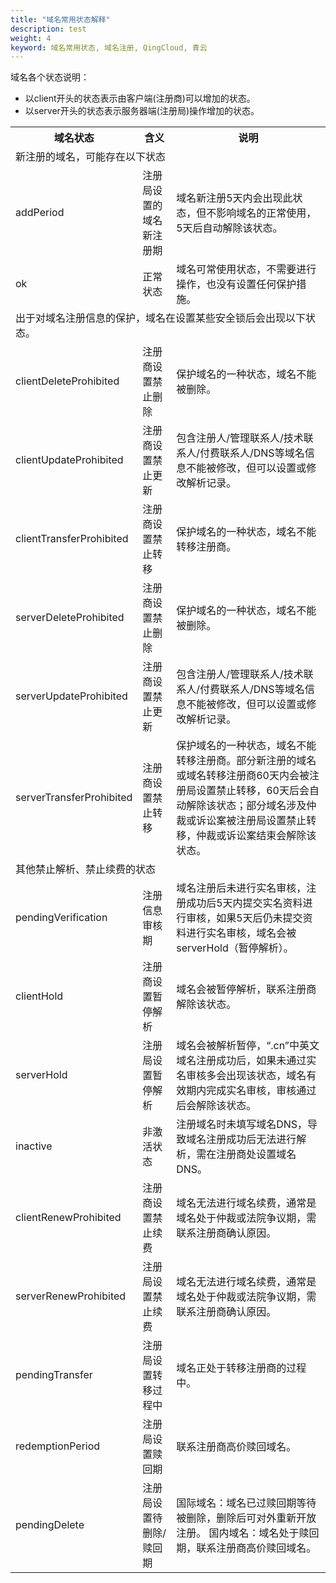 ```yaml
---
title: "域名常用状态解释"
description: test
weight: 4
keyword: 域名常用状态, 域名注册, QingCloud, 青云
---
```




域名各个状态说明：

* 以client开头的状态表示由客户端(注册商)可以增加的状态。
* 以server开头的状态表示服务器端(注册局)操作增加的状态。



<table>
  <tr>
  	<th style="width: 120px">域名状态</th>
 		<th>含义</th>
    <th>说明</th>
  </tr>
  <tr>
  <td colspan="3">新注册的域名，可能存在以下状态</td>
  </tr>
  <tr>
  	<td>addPeriod</td>
  	<td>注册局设置的域名新注册期</td>
    <td>域名新注册5天内会出现此状态，但不影响域名的正常使用，5天后自动解除该状态。</td>
  </tr>
  <tr>
  	<td>ok</td>
  	<td>正常状态</td>
    <td>域名可常使用状态，不需要进行操作，也没有设置任何保护措施。</td>    
  </tr>
  <tr>
  <td colspan="3">出于对域名注册信息的保护，域名在设置某些安全锁后会出现以下状态。</td>
  </tr>
  <tr>
  	<td>clientDeleteProhibited</td>
  	<td>注册商设置禁止删除</td>
    <td>保护域名的一种状态，域名不能被删除。</td>
  </tr>
  <tr>
  	<td>clientUpdateProhibited</td>
  	<td>注册商设置禁止更新</td>
    <td>包含注册人/管理联系人/技术联系人/付费联系人/DNS等域名信息不能被修改，但可以设置或修改解析记录。</td>
  </tr>
  <tr>
  	<td>clientTransferProhibited</td>
  	<td>注册商设置禁止转移</td>
    <td>保护域名的一种状态，域名不能转移注册商。</td>
  </tr>
  <tr>
  	<td>serverDeleteProhibited</td>
  	<td>注册商设置禁止删除</td>
    <td>保护域名的一种状态，域名不能被删除。</td>
  </tr>
  <tr>
  	<td>serverUpdateProhibited</td>
  	<td>注册商设置禁止更新</td>
    <td>包含注册人/管理联系人/技术联系人/付费联系人/DNS等域名信息不能被修改，但可以设置或修改解析记录。</td>
  </tr>
  <tr>
  	<td>serverTransferProhibited</td>
  	<td>注册商设置禁止转移</td>
    <td>保护域名的一种状态，域名不能转移注册商。部分新注册的域名或域名转移注册商60天内会被注册局设置禁止转移，60天后会自动解除该状态；部分域名涉及仲裁或诉讼案被注册局设置禁止转移，仲裁或诉讼案结束会解除该状态。</td>
  </tr>
   <tr>
  	<td colspan="3">其他禁止解析、禁止续费的状态</td>
  </tr>
  <tr>
  	<td>pendingVerification</td>
  	<td>注册信息审核期</td>
    <td>域名注册后未进行实名审核，注册成功后5天内提交实名资料进行审核，如果5天后仍未提交资料进行实名审核，域名会被serverHold（暂停解析）。</td>
  </tr>
  <tr>
  	<td>clientHold</td>
  	<td>注册商设置暂停解析</td>
    <td>域名会被暂停解析，联系注册商解除该状态。</td>
  </tr>
  <tr>
  	<td>serverHold</td>
  	<td>注册局设置暂停解析</td>
    <td>域名会被解析暂停，“.cn”中英文域名注册成功后，如果未通过实名审核多会出现该状态，域名有效期内完成实名审核，审核通过后会解除该状态。</td>
  </tr>
  <tr>
  	<td>inactive</td>
  	<td>非激活状态</td>
    <td>注册域名时未填写域名DNS，导致域名注册成功后无法进行解析，需在注册商处设置域名DNS。</td>
  </tr>
  <tr>
  	<td>clientRenewProhibited</td>
  	<td>注册商设置禁止续费</td>
    <td>域名无法进行域名续费，通常是域名处于仲裁或法院争议期，需联系注册商确认原因。</td>
  </tr>
  <tr>
  	<td>serverRenewProhibited</td>
  	<td>注册局设置禁止续费</td>
    <td>域名无法进行域名续费，通常是域名处于仲裁或法院争议期，需联系注册商确认原因。</td>
  </tr> 
  <tr>
  	<td>pendingTransfer</td>
  	<td>注册局设置转移过程中</td>
    <td>域名正处于转移注册商的过程中。</td>
  </tr>
  <tr>
  	<td>redemptionPeriod</td>
  	<td>注册局设置赎回期</td>
    <td>联系注册商高价赎回域名。</td>
  </tr>
  <tr>
  	<td>pendingDelete</td>
  	<td>注册局设置待删除/赎回期</td>
    <td>国际域名：域名已过赎回期等待被删除，删除后可对外重新开放注册。 国内域名：域名处于赎回期，联系注册商高价赎回域名。</td>
  </tr>
	<tr>
  </tr></table>








